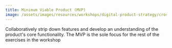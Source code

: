 ```yaml
---
title: Minimum Viable Product (MVP)
image: /assets/images/resources/workshops/digital-product-strategy/crosshair.svg
---
```


Collaboratively strip down features and develop an understanding of the
product's core functionality. The MVP is the sole focus for the rest of the
exercises in the workshop
